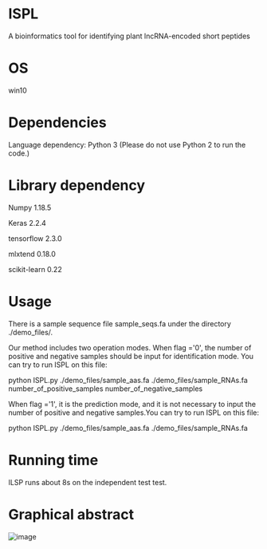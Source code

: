 # ISPL

A bioinformatics tool for identifying plant lncRNA-encoded short peptides

# OS
win10

# Dependencies
Language dependency: Python 3 (Please do not use Python 2 to run the code.)

# Library dependency

Numpy 1.18.5

Keras 2.2.4

tensorflow 2.3.0

mlxtend 0.18.0

scikit-learn 0.22

# Usage
There is a sample sequence file sample_seqs.fa under the directory ./demo_files/.

Our method includes two operation modes. When flag ='0', the number of positive and negative samples should be input for identification mode. You can try to run ISPL on this file:

python ISPL.py ./demo_files/sample_aas.fa ./demo_files/sample_RNAs.fa number_of_positive_samples number_of_negative_samples


When flag ='1', it is the prediction mode, and it is not necessary to input the number of positive and negative samples.You can try to run ISPL on this file:

python ISPL.py ./demo_files/sample_aas.fa ./demo_files/sample_RNAs.fa


# Running time

ILSP runs about 8s on the independent test test.

# Graphical abstract

![image](https://github.com/zzssyy/bioinformatics/blob/master/Graphical-abstract.png)

